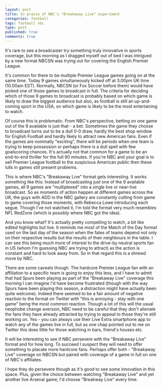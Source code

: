 ```yaml
---
layout: post
title: In praise of NBC's "Breakaway Live" experiment
categories: football
tags: football nbc
type: post
published: true
comments: true
---
```

It's rare to see a broadcaster try something truly innovative in sports coverage, but this morning as I dragged myself out of bed I was intrigued by a new format NBCSN was trying out for covering the English Premier League.

It's common for there to be multiple Premier League games going on at the same time. Today 9 games simultaneously kicked off at 3.00pm UK time (10.00am EST). Normally, NBCSN (or Fox Soccer before them) would have picked one of those games to broadcast in full. The criteria for deciding which of those 9 games to broadcast is probably based on which game is likely to draw the biggest audience but also, as football is still an up-and-coming sport in the USA, on which game is likely to be the most entertaining to watch.

Of course this is problematic. From NBC's perspective, betting on one game out of the 9 available is just that - a bet. Sometimes the game they choose to broadcast turns out to be a dull 0-0 draw, hardly the best shop window for English Football and hardly likely to attract new American fans. Even if the games are nominally "exciting", there will be periods when one team is trying to keep possession or perhaps there is a dull spell with few goalscoring chances. It's actually not that common for a game to be an end-to-end thriller for the full 90 minutes. If you're NBC and your goal is to sell Premier League football to the suspicious American public then these lulls in games still present problems.

This is where NBC's "Breakaway Live" format gets interesting. It works something like this: Instead of broadcasting just one of the 9 available games, all 9 games are "multiplexed" into a single live or near-live broadcast. So as moments of action happen at different games across the UK, the guys with ADD in the NBC gallery are constantly cutting from game to game covering those moments, with Rebecca Lowe introducing each segue. Though I've not watched it, I'm told the format very much resembles NFL RedZone (which is possibly where NBC got the idea).

And you know what? It's actually pretty compelling to watch, a bit like edited highlights but live. It reminds me most of the Match of the Day format used on the last day of the season when the fates of teams depend not only on their respective results but the results of their neighbours in the table. I can see this being much more of interest to the drive-by neutral sports fan in US (whom I'm guessing NBC are trying to attract) as the action is constant and hard to look away from. So in that regard this is a shrewd move by NBC.

There are some caveats though. The hardcore Premier League fan with an affiliation to a specific team is going to enjoy this less, and I have to admit that had Spurs been playing as part of the "Breakaway Live" coverage this morning I can imagine I'd have become frustrated (though with the way Spurs have been playing this season, a distraction might have actually been quite welcome). Indeed there seemed to be a fair amount of negative reaction to the format on Twitter with "this is annoying - stay with one game" being the most common reaction. Though a lot of this will the usual neophobe change aversion, NBC need to be careful that they don't alienate the fans they have already attracted by trying to appeal to those they're still working on. Yes - you can always use their Live Extra smartphone app to watch any of the games live in full, but as one chap pointed out to me on Twitter this does little for those watching in bars, friend's houses etc.

It will be interesting to see if NBC persevere with the "Breakaway Live" format and for how long. To succeed I suspect they will need to offer something to placate more hardcore fans. Perhaps offer both - "Breakaway Live" coverage on NBCSN but paired with coverage of a game in full on one of NBC's affiliates.

I hope they do persevere though as it's good to see some innovation in this space. Plus, given the choice between watching "Breakaway Live" and yet another live Arsenal game, I'd choose "Breakway Live" every time.
